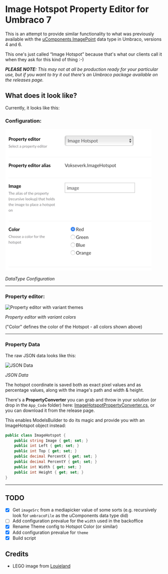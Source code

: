 # Image Hotspot Property Editor for Umbraco 7

This is an attempt to provide similar functionality to what was previously
available with the
[uComponents ImagePoint](http://ucomponents.github.io/data-types/image-point/)
data type in Umbraco, versions 4 and 6.

This one's just called “Image Hotspot” because that's what our clients call it
when they ask for this kind of thing :-)

_**PLEASE NOTE:** This may not at all be production ready for your particular
use, but if you want to try it out there's an Umbraco package available on the
releases page._

## What does it look like?

Currently, it looks like this:

### Configuration:

<img src="screenshots/ImageHotspot_Config.jpg" width="467" alt="DataType Configuration" />

*DataType Configuration*

***

### Property editor:

<img src="screenshots/ImageHotspot_Themes.png" width="640" alt="Property editor with variant themes" />

*Property editor with variant colors*

("Color" defines the color of the Hotspot - all colors shown above)

***

### Property Data

The raw JSON data looks like this:

<img src="screenshots/ImageHotspot_JSON.png" width="431" alt="JSON Data" />

*JSON Data*

The hotspot coordinate is saved both as exact pixel values and as percentage
values, along with the image's path and width & height.

There's a **PropertyConverter** you can grab and throw in your solution (or
drop in the `App_Code` folder) here:
[ImageHotspotPropertyConverter.cs](src/ImageHotspotPropertyConverter.cs),
or you can download it from the release page.

This enables ModelsBuilder to do its magic and provide you with an ImageHotspot
object instead:

```csharp
public class ImageHotspot {
	public string Image { get; set; }
	public int Left { get; set; }
	public int Top { get; set; }
	public decimal PercentX { get; set; }
	public decimal PercentY { get; set; }
	public int Width { get; set; }
	public int Height { get; set; }
}
```	

***

## TODO

- [x] Get `imageSrc` from a mediapicker value of some sorts (e.g. recursively look for `umbracoFile` as the uComponents data type did)
- [ ] Add configuration prevalue for the `width` used in the backoffice
- [x] Rename Theme config to Hotspot Color (or similar)
- [x] Add configuration prevalue for `theme`
- [x] Build script

## Credits

* LEGO image from [Louieland](http://reserve.louie.land/Wallpapers/LEGO/ "Index of /Wallpapers/LEGO")

